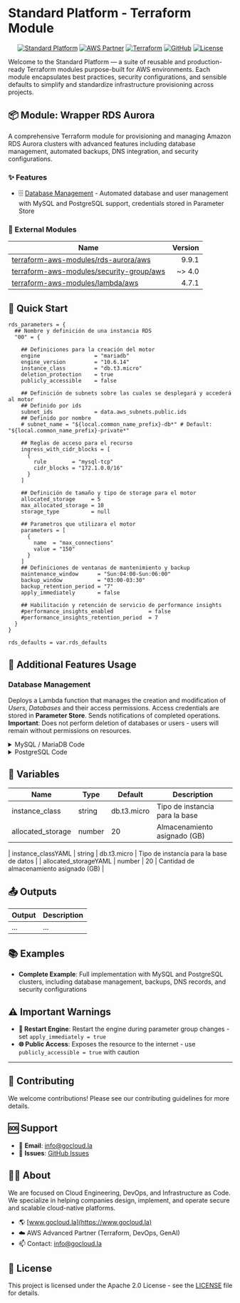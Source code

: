 # Standard Platform - Terraform Module

<div align="center">

[![Standard Platform](https://img.shields.io/badge/Standard-Platform-blue?style=for-the-badge&logoColor=white)](https://gocloud.la)
[![AWS Partner](https://img.shields.io/badge/AWS%20Partner-Advanced-orange?style=for-the-badge&logo=amazonaws&logoColor=white)](https://aws.amazon.com/partners/find/)
[![Terraform](https://img.shields.io/badge/Terraform-Module-7B42BC?style=for-the-badge&logo=terraform&logoColor=white)](https://www.terraform.io/)
[![GitHub](https://img.shields.io/badge/GitHub-Repository-181717?style=for-the-badge&logo=github&logoColor=white)](https://github.com/gocloudLa)
[![License](https://img.shields.io/badge/License-Apache%202.0-green?style=for-the-badge&logo=apache&logoColor=white)](LICENSE)

</div>

Welcome to the Standard Platform — a suite of reusable and production-ready Terraform modules purpose-built for AWS environments.
Each module encapsulates best practices, security configurations, and sensible defaults to simplify and standardize infrastructure provisioning across projects.

## 📦 Module: Wrapper RDS Aurora
A comprehensive Terraform module for provisioning and managing Amazon RDS Aurora clusters with advanced features including database management, automated backups, DNS integration, and security configurations.

### ✨ Features

- 🗄️ [Database Management](#database-management) - Automated database and user management with MySQL and PostgreSQL support, credentials stored in Parameter Store



### 🔗 External Modules
| Name | Version |
|------|------:|
| [terraform-aws-modules/rds-aurora/aws](https://github.com/terraform-aws-modules/terraform-aws-rds-aurora) | 9.9.1 |
| [terraform-aws-modules/security-group/aws](https://github.com/terraform-aws-modules/terraform-aws-security-group) | ~> 4.0 |
| [terraform-aws-modules/lambda/aws](https://github.com/terraform-aws-modules/terraform-aws-lambda) | 4.7.1 |



## 🚀 Quick Start
```hcl
rds_parameters = {
  ## Nombre y definición de una instancia RDS
  "00" = {
    
    ## Definiciones para la creación del motor
    engine                 = "mariadb"
    engine_version         = "10.6.14"
    instance_class         = "db.t3.micro"
    deletion_protection    = true
    publicly_accessible    = false
    
    ## Definición de subnets sobre las cuales se desplegará y accederá al motor
    ## Definido por ids
    subnet_ids             = data.aws_subnets.public.ids
    ## Definido por nombre
    # subnet_name = "${local.common_name_prefix}-db*" # Default: "${local.common_name_prefix}-private*"
    
    ## Reglas de acceso para el recurso
    ingress_with_cidr_blocks = [
      {
        rule        = "mysql-tcp"
        cidr_blocks = "172.1.0.0/16"
      }
    ]
    
    ## Definición de tamaño y tipo de storage para el motor
    allocated_storage     = 5
    max_allocated_storage = 10
    storage_type          = null
    
    ## Parametros que utilizara el motor
    parameters = [
      {
        name  = "max_connections"
        value = "150"
      }
    ]
    ## Definiciones de ventanas de mantenimiento y backup
    maintenance_window      = "Sun:04:00-Sun:06:00"
    backup_window           = "03:00-03:30"
    backup_retention_period = "7"
    apply_immediately       = false
    
    ## Habilitación y retención de servicio de performance insights
    #performance_insights_enabled           = false
    #performance_insights_retention_period  = 7
  }
}

rds_defaults = var.rds_defaults
```


## 🔧 Additional Features Usage

### Database Management
Deploys a Lambda function that manages the creation and modification of *Users*, *Databases* and their access permissions.
Access credentials are stored in **Parameter Store**.
Sends notifications of completed operations.
**Important**: Does not perform deletion of databases or users - users will remain without permissions on resources.


<details><summary>MySQL / MariaDB Code</summary>

```hcl
rds_parameters = {
  "mysql" = {
    ...
    enable_db_management                    = true
    enable_db_management_logs_notifications = true
    db_management_parameters = {
      databases = [
        {
          name    = "mydb1"
          charset = "utf8mb4"
          collate = "utf8mb4_general_ci"
        },
        {
          name    = "mydb2"
          charset = "utf8mb4"
          collate = "utf8mb4_general_ci"
        }
      ],
      users = [
        {
          username = "user1"
          host     = "%"
          password = "password1"
          grants = [
            {
              database   = "mydb1"
              table      = "*"
              privileges = "ALL"
            },
            {
              database   = "mydb2"
              table      = "*"
              privileges = "SELECT, UPDATE"
            }
          ]
        },
        {
          username = "user2"
          host     = "%"
          password = "password2"
          grants = [
            {
              database   = "mydb2"
              table      = "*"
              privileges = "ALL"
            }
          ]
        }
      ],
      excluded_users = ["rdsadmin", "root", "mariadb.sys", "healthcheck", "rds_superuser_role", "mysql.infoschema", "mysql.session", "mysql.sys"]
    }
    ...
  }
}
```


</details>

<details><summary>PostgreSQL Code</summary>

```hcl
rds_parameters = {
  "postgresql" = {
    ...
    enable_db_management                    = true
    enable_db_management_logs_notifications = true
    db_management_parameters = {
      databases = [
        {
          "name" : "db1",
          "owner" : "root",
          "schemas" : [
            {
              "name" : "public",
              "owner" : "root"
            },
            {
              "name" : "schema1",
              "owner" : "usr1"
            }
          ]
        },
        {
          "name" : "db2",
          "owner" : "usr2",
        },
        {
          "name" : "db3",
          "owner" : "usr3",
        }
      ],
      roles = [
        { "rolename" : "example_role_1" },
        { "rolename" : "example_role_2" }
      ],
      users = [
        {
          "username" : "usr1",
          "password" : "passwd1",
          "grants" : [
            {
              "database" : "db1",
              "schema" : "public",
              "privileges" : "ALL PRIVILEGES",
              "table" : "*"
            }
          ]
        },
        {
          "username" : "usr2",
          "password" : "passwd2",
          "grants" : [
            {
              "privileges" : "example_role_1",
              "options" : "WITH SET TRUE"
            },
            {
              "privileges" : "example_role_2",
              "options" : "WITH SET TRUE"
            }
          ]
        },
        {
          "username" : "usr3",
          "password" : "passwd3",
          "grants" : []
        }
      ],
      excluded_users = ["rdsadmin", "root", "healthcheck"]
    }
    ...
  }
}
```


</details>




## 📑 Variables
| Name | Type | Default | Description |
|------|------|---------|-------------|
| instance_class  | string | db.t3.micro | Tipo de instancia para la base     |
| allocated_storage | number | 20         | Almacenamiento asignado (GB)       |


| instance_classYAML | string | db.t3.micro | Tipo de instancia para la base de datos |
| allocated_storageYAML | number | 20 | Cantidad de almacenamiento asignado (GB) |




## 📤 Outputs
| Output | Description |
|--------|-------------|
| ...    | ...         |




## 📚 Examples
- **Complete Example**: Full implementation with MySQL and PostgreSQL clusters, including database management, backups, DNS records, and security configurations




## ⚠️ Important Warnings
- **🚨 Restart Engine**: Restart the engine during parameter group changes - set `apply_immediately = true`
- **🌐 Public Access**: Exposes the resource to the internet - use `publicly_accessible = true` with caution 


---

## 🤝 Contributing
We welcome contributions! Please see our contributing guidelines for more details.

## 🆘 Support
- 📧 **Email**: info@gocloud.la
- 🐛 **Issues**: [GitHub Issues](https://github.com/gocloudLa/issues)

## 🧑‍💻 About
We are focused on Cloud Engineering, DevOps, and Infrastructure as Code.
We specialize in helping companies design, implement, and operate secure and scalable cloud-native platforms.
- 🌎 [www.gocloud.la](https://www.gocloud.la)
- ☁️ AWS Advanced Partner (Terraform, DevOps, GenAI)
- 📫 Contact: info@gocloud.la

## 📄 License
This project is licensed under the Apache 2.0 License - see the [LICENSE](LICENSE) file for details. 